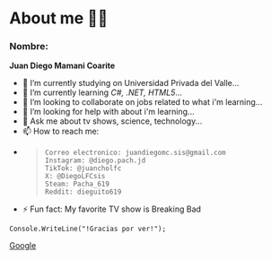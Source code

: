 # About me 🧙‍♂️
### Nombre:
**Juan Diego Mamani Coarite**

- 🔭 I’m currently studying on Universidad Privada del Valle...
- 🌱 I’m currently learning *C#, .NET, HTML5*...
- 👯 I’m looking to collaborate on jobs related to what i'm learning...
- 🤔 I’m looking for help with about i'm learning...
- 💬 Ask me about tv shows, science, technology...
- 📫 How to reach me:
- >     Correo electronico: juandiegomc.sis@gmail.com
  >     Instagram: @diego.pach.jd
  >     TikTok: @juancholfc
  >     X: @DiegoLFCsis
  >     Steam: Pacha_619
  >     Reddit: dieguito619
- ⚡ Fun fact: My favorite TV show is Breaking Bad 

`Console.WriteLine("!Gracias por ver!");`

[Google](https://www.google.com)

